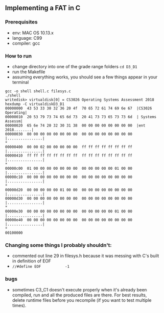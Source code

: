 ## Implementing a FAT in C

### Prerequisites

- env: MAC OS 10.13.x
- language: C99
- compiler: gcc

### How to run

- change directory into one of the grade range folders `cd D3_D1`
- run the Makefile
- assuming everything works, you should see a few things appear in your terminal
```
gcc -o shell shell.c filesys.c
./shell
writedisk> virtualdisk[0] = CS3026 Operating Systems Assessment 2018
hexdump -C virtualdiskD3_D1
00000000  43 53 33 30 32 36 20 4f  70 65 72 61 74 69 6e 67  |CS3026 Operating|
00000010  20 53 79 73 74 65 6d 73  20 41 73 73 65 73 73 6d  | Systems Assessm|
00000020  65 6e 74 20 32 30 31 38  00 00 00 00 00 00 00 00  |ent 2018........|
00000030  00 00 00 00 00 00 00 00  00 00 00 00 00 00 00 00  |................|
*
00000400  00 00 02 00 00 00 00 00  ff ff ff ff ff ff ff ff  |................|
00000410  ff ff ff ff ff ff ff ff  ff ff ff ff ff ff ff ff  |................|
*
00000c00  01 00 00 00 00 00 00 00  00 00 00 00 00 01 00 00  |................|
00000c10  00 00 00 00 00 00 00 00  00 00 00 00 00 00 00 00  |................|
*
00000d20  00 00 00 00 00 01 00 00  00 00 00 00 00 00 00 00  |................|
00000d30  00 00 00 00 00 00 00 00  00 00 00 00 00 00 00 00  |................|
*
00000e30  00 00 00 00 00 00 00 00  00 00 00 00 00 01 00 00  |................|
00000e40  00 00 00 00 00 00 00 00  00 00 00 00 00 00 00 00  |................|
*
00100000
```

### Changing some things I probably shouldn't:

- commented out line 29 in filesys.h because it was messing with C's built in definition of EOF 
- `//#define EOF           -1`

### bugs

- sometimes C3_C1 doesn't execute properly when it's already been compiled, run and all the produced files are there. For best results, delete runtime files before you recompile (if you want to test multiple times).